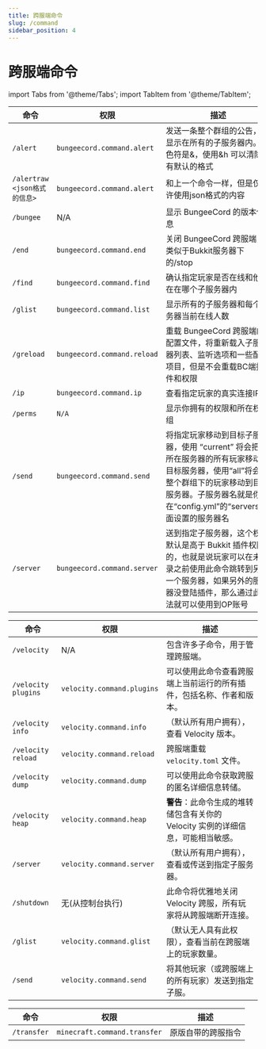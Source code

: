 ```yaml
---
title: 跨服端命令
slug: /command
sidebar_position: 4
---
```


# 跨服端命令

import Tabs from '@theme/Tabs';
import TabItem from '@theme/TabItem';

<Tabs>
  <TabItem value="bungeeCord" label="BungeeCord" default>

<!--markdownlint-disable line-length-->

| 命令 | 权限 | 描述 |
| --- | --- |--- |
| `/alert` | `bungeecord.command.alert` | 发送一条整个群组的公告，会显示在所有的子服务器内。颜色符是&，使用&h 可以清除所有默认的格式 |
| `/alertraw <json格式的信息>` | `bungeecord.command.alert` | 和上一个命令一样，但是仅允许使用json格式的内容 |
| `/bungee` | N/A | 显示 BungeeCord 的版本信息 |
| `/end` | `bungeecord.command.end` | 关闭 BungeeCord 跨服端，类似于Bukkit服务器下的/stop |
| `/find` | `bungeecord.command.find` | 确认指定玩家是否在线和他现在在哪个子服务器内 |
| `/glist` | `bungeecord.command.list` | 显示所有的子服务器和每个服务器当前在线人数 |
| `/greload` | `bungeecord.command.reload` | 重载 BungeeCord 跨服端的配置文件，将重新载入子服务器列表、监听选项和一些配置项目，但是不会重载BC端插件和权限 |
| `/ip` | `bungeecord.command.ip` | 查看指定玩家的真实连接IP |
| `/perms` | `N/A` | 显示你拥有的权限和所在权限组 |
| `/send` | `bungeecord.command.send` | 将指定玩家移动到目标子服务器，使用 “current” 将会把你所在服务器的所有玩家移动到目标服务器，使用“all”将会把整个群组下的玩家移动到目标服务器。子服务器名就是你在“config.yml”的“servers”下面设置的服务器名 |
| `/server` | `bungeecord.command.server` | 送到指定子服务器，这个权限默认是高于 Bukkit 插件权限的，也就是说玩家可以在未登录之前使用此命令跳转到另外一个服务器，如果另外的服务器没登陆插件，那么通过此方法就可以使用到OP账号 |

  </TabItem>

  <TabItem value="velocity" label="Velocity" default>

| 命令                      | 权限                           | 描述                                                                             |
|---------------------------|--------------------------------|----------------------------------------------------------------------------------|
| `/velocity`               | N/A                            | 包含许多子命令，用于管理跨服端。                                                 |
| `/velocity plugins`       | `velocity.command.plugins`     | 可以使用此命令查看跨服端上当前运行的所有插件，包括名称、作者和版本。             |
| `/velocity info`       | `velocity.command.info`        | （默认所有用户拥有），查看 Velocity 版本。                                       |
| `/velocity reload`        | `velocity.command.reload`      | 跨服端重载 `velocity.toml` 文件。                                                |
| `/velocity dump`          | `velocity.command.dump`     | 可以使用此命令获取跨服的匿名详细信息转储。                                       |
| `/velocity heap`          | `velocity.command.heap`        | **警告**：此命令生成的堆转储包含有关你的 Velocity 实例的详细信息，可能相当敏感。 |
| `/server`                 | `velocity.command.server`      | （默认所有用户拥有），查看或传送到指定子服务器。                                 |
| `/shutdown`               | 无(从控制台执行)               | 此命令将优雅地关闭 Velocity 跨服，所有玩家将从跨服端断开连接。                   |
| `/glist`                  | `velocity.command.glist`       | （默认无人具有此权限），查看当前在跨服端上的玩家数量。                           |
| `/send`                   | `velocity.command.send`        | 将其他玩家（或跨服端上的所有玩家）发送到指定子服。                               |

  </TabItem>
  <TabItem value="transfer" label="Transfer" default>
    
| 命令 | 权限 | 描述 |
| --- | --- | --- |
| `/transfer` | `minecraft.command.transfer` | 原版自带的跨服指令 |
  </TabItem>
</Tabs>
